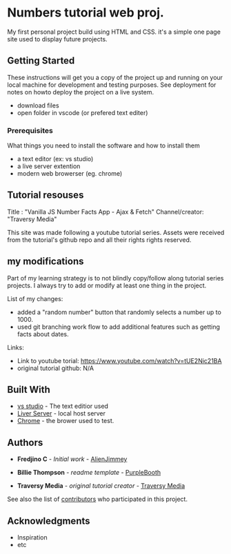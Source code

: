 # Numbers tutorial web proj.

My first personal project build using HTML and CSS. it's a simple one page site used to display future projects.

## Getting Started

These instructions will get you a copy of the project up and running on your local machine for development and testing purposes. See deployment for notes on howto deploy the project on a live system.
* download files
* open folder in vscode (or prefered text editer)

### Prerequisites

What things you need to install the software and how to install them
* a text editor (ex: vs studio)
* a live server extention
* modern web browerser (eg. chrome)

## Tutorial resouses
Title : "Vanilla JS Number Facts App - Ajax & Fetch"
Channel/creator: "Traversy Media"

This site was made following a youtube tutorial series.
Assets were received from the tutorial's github repo and all their rights rights reserved.

## my modifications
Part of my learning strategy is to not blindly copy/follow along tutorial series projects.
I always try to add or modify at least one thing in the project.

List of my changes:
* added a "random number" button that randomly selects a number up to 1000.
* used git branching work flow to add additional features such as getting facts about dates.

Links:
* Link to youtube torial: https://www.youtube.com/watch?v=tUE2Nic21BA
* original tutorial github: N/A



## Built With

* [vs studio](https://code.visualstudio.com/) - The text editior used
* [Liver Server](https://marketplace.visualstudio.com/items?itemName=ritwickdey.LiveServer) - local host server
* [Chrome](https://www.google.com/chrome/) - the brower used to test.

## Authors
* **Fredjino C** - *Initial work* - [AlienJimmey](https://github.com/AlienJimmey)

* **Billie Thompson** - *readme template* - [PurpleBooth](https://github.com/PurpleBooth)
* **Traversy Media** - *original tutorial creator* - [Traversy Media](https://www.youtube.com/channel/UC29ju8bIPH5as8OGnQzwJyA)

See also the list of [contributors](https://github.com/your/project/contributors) who participated in this project.

## Acknowledgments
* Inspiration
* etc
